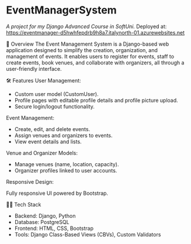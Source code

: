 # EventManagerSystem
_A project for my Django Advanced Course in SoftUni._
Deployed at: https://eventmanager-d5hwhfepdrb9h8a7.italynorth-01.azurewebsites.net

📖 Overview
The Event Management System is a Django-based web application designed to simplify the creation, organization, and management of events. It enables users to register for events, staff to create events, book venues, and collaborate with organizers, all through a user-friendly interface.

🛠 Features
User Management:

- Custom user model (CustomUser).
- Profile pages with editable profile details and profile picture upload.
- Secure login/logout functionality.

Event Management:

- Create, edit, and delete events.
- Assign venues and organizers to events.
- View event details and lists.

Venue and Organizer Models:

- Manage venues (name, location, capacity).
- Organizer profiles linked to user accounts.

Responsive Design:

Fully responsive UI powered by Bootstrap.

🧑‍💻 Tech Stack
- Backend: Django, Python
- Database: PostgreSQL
- Frontend: HTML, CSS, Bootstrap
- Tools: Django Class-Based Views (CBVs), Custom Validators
